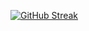 [![GitHub Streak](http://github-readme-streak-stats.herokuapp.com?user=ivanga&theme=dark&hide_border=true&date_format=M%20j%5B%2C%20Y%5D)](https://git.io/streak-stats)
